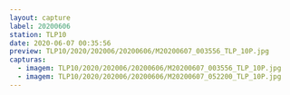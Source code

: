 ```yaml
---
layout: capture
label: 20200606
station: TLP10
date: 2020-06-07 00:35:56
preview: TLP10/2020/202006/20200606/M20200607_003556_TLP_10P.jpg
capturas:
  - imagem: TLP10/2020/202006/20200606/M20200607_003556_TLP_10P.jpg
  - imagem: TLP10/2020/202006/20200606/M20200607_052200_TLP_10P.jpg
---
```

